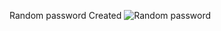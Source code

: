 Random password Created
![Random password](https://github.com/manjeetgautam/Password-Generator/assets/89069404/95b8ce2c-436d-42d7-8cda-adf1ea88f4ff)
